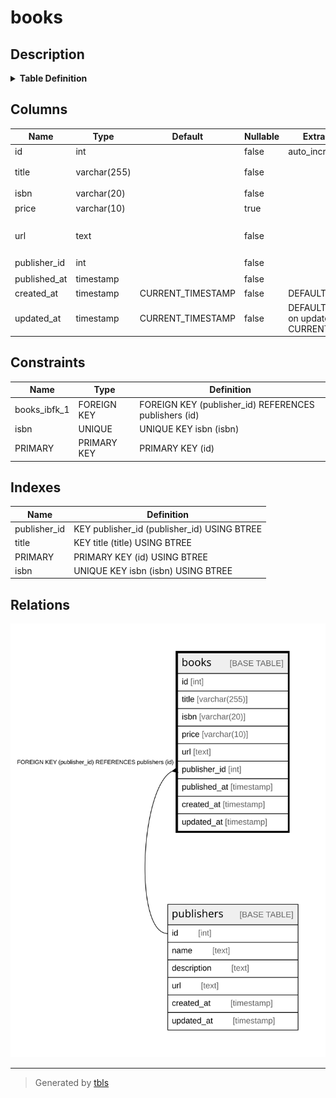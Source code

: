 # books

## Description

<details>
<summary><strong>Table Definition</strong></summary>

```sql
CREATE TABLE `books` (
  `id` int NOT NULL AUTO_INCREMENT,
  `title` varchar(255) NOT NULL COMMENT '技術書タイトル',
  `isbn` varchar(20) NOT NULL COMMENT 'ISBN',
  `price` varchar(10) DEFAULT NULL COMMENT '価格',
  `url` text NOT NULL COMMENT '技術書ページのURL',
  `publisher_id` int NOT NULL COMMENT '出版社ID',
  `published_at` timestamp NOT NULL COMMENT '出版日',
  `created_at` timestamp NOT NULL DEFAULT CURRENT_TIMESTAMP,
  `updated_at` timestamp NOT NULL DEFAULT CURRENT_TIMESTAMP ON UPDATE CURRENT_TIMESTAMP,
  PRIMARY KEY (`id`),
  UNIQUE KEY `isbn` (`isbn`),
  KEY `title` (`title`),
  KEY `publisher_id` (`publisher_id`),
  CONSTRAINT `books_ibfk_1` FOREIGN KEY (`publisher_id`) REFERENCES `publishers` (`id`)
) ENGINE=InnoDB DEFAULT CHARSET=utf8mb4 COLLATE=utf8mb4_0900_ai_ci
```

</details>

## Columns

| Name | Type | Default | Nullable | Extra Definition | Children | Parents | Comment |
| ---- | ---- | ------- | -------- | ---------------- | -------- | ------- | ------- |
| id | int |  | false | auto_increment |  |  |  |
| title | varchar(255) |  | false |  |  |  | 技術書タイトル |
| isbn | varchar(20) |  | false |  |  |  | ISBN |
| price | varchar(10) |  | true |  |  |  | 価格 |
| url | text |  | false |  |  |  | 技術書ページのURL |
| publisher_id | int |  | false |  |  | [publishers](publishers.md) | 出版社ID |
| published_at | timestamp |  | false |  |  |  | 出版日 |
| created_at | timestamp | CURRENT_TIMESTAMP | false | DEFAULT_GENERATED |  |  |  |
| updated_at | timestamp | CURRENT_TIMESTAMP | false | DEFAULT_GENERATED on update CURRENT_TIMESTAMP |  |  |  |

## Constraints

| Name | Type | Definition |
| ---- | ---- | ---------- |
| books_ibfk_1 | FOREIGN KEY | FOREIGN KEY (publisher_id) REFERENCES publishers (id) |
| isbn | UNIQUE | UNIQUE KEY isbn (isbn) |
| PRIMARY | PRIMARY KEY | PRIMARY KEY (id) |

## Indexes

| Name | Definition |
| ---- | ---------- |
| publisher_id | KEY publisher_id (publisher_id) USING BTREE |
| title | KEY title (title) USING BTREE |
| PRIMARY | PRIMARY KEY (id) USING BTREE |
| isbn | UNIQUE KEY isbn (isbn) USING BTREE |

## Relations

![er](books.svg)

---

> Generated by [tbls](https://github.com/k1LoW/tbls)

